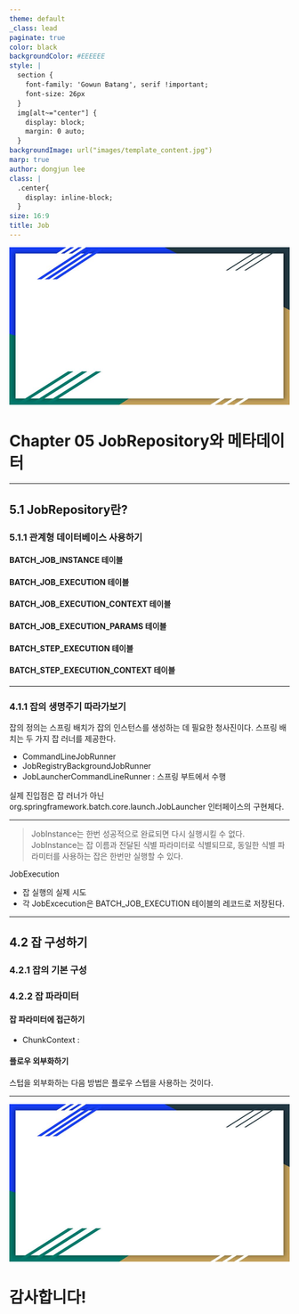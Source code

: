 ```yaml
---
theme: default
_class: lead
paginate: true
color: black
backgroundColor: #EEEEEE
style: |
  section {
    font-family: 'Gowun Batang', serif !important;
    font-size: 26px
  }
  img[alt~="center"] {
    display: block;
    margin: 0 auto;
  }
backgroundImage: url("images/template_content.jpg")
marp: true
author: dongjun lee
class: |
  .center{
    display: inline-block;
  }
size: 16:9
title: Job
---
```


![bg](images/template_title.jpg)

# Chapter 05 JobRepository와 메타데이터

---

## 5.1 JobRepository란?

### 5.1.1 관계형 데이터베이스 사용하기

#### BATCH_JOB_INSTANCE 테이블

#### BATCH_JOB_EXECUTION 테이블

#### BATCH_JOB_EXECUTION_CONTEXT 테이블

#### BATCH_JOB_EXECUTION_PARAMS 테이블

#### BATCH_STEP_EXECUTION 테이블

#### BATCH_STEP_EXECUTION_CONTEXT 테이블

---

### 4.1.1 잡의 생명주기 따라가보기

잡의 정의는 스프링 배치가 잡의 인스턴스를 생성하는 데 필요한 청사진이다. 스프링 배치는 두 가지 잡 러너를 제공한다.

- CommandLineJobRunner
- JobRegistryBackgroundJobRunner
- JobLauncherCommandLineRunner : 스프링 부트에서 수행

실제 진입점은 잡 러너가 아닌 org.springframework.batch.core.launch.JobLauncher 인터페이스의 구현체다.

---

> JobInstance는 한번 성공적으로 완료되면 다시 실행시킬 수 없다. JobInstance는 잡 이름과 전달된 식별 파라미터로 식별되므로, 동일한 식별 파라미터를 사용하는 잡은 한번만 실행할 수 있다.

JobExecution

- 잡 실행의 실제 시도
- 각 JobExcecution은 BATCH_JOB_EXECUTION 테이블의 레코드로 저장된다.

---

## 4.2 잡 구성하기

### 4.2.1 잡의 기본 구성

### 4.2.2 잡 파라미터

#### 잡 파라미터에 접근하기

- ChunkContext :

#### 플로우 외부화하기

스텁을 외부화하는 다음 방법은 플로우 스텝을 사용하는 것이다.

---

![bg](images/template_title.jpg)

# 감사합니다!
